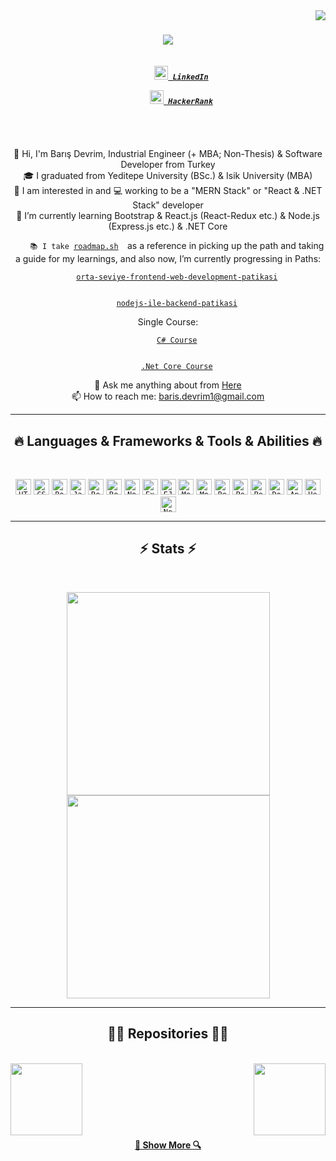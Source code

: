 <img align="right" src="https://visitor-badge.laobi.icu/badge?page_id=BarisGc.visitor-badge">

  <h1 align="center">
    <a href="https://git.io/typing-svg">
      <img src="https://readme-typing-svg.herokuapp.com/?lines=Hi,+There!+👋;This+is+Barış+Devrim....;Nice+to+meet+you!&center=true&size=30">
    </a>
  </h1>

  <h5 align="center">
    <code>
      <a href="https://www.linkedin.com/in/baris-devrim/" title="LinkedIn Profile"><img width="22" src="https://github.com/BarisGc/Images/blob/main/linkedin-svgrepo-com.svg"> LinkedIn</a>
  </code>
    <code>
      <a href="https://www.hackerrank.com/BarisGc" title="HackerRank Profile"><img width="22" src="https://github.com/BarisGc/Images/blob/main/240px-HackerRank_Icon-1000px.png"> HackerRank</a>
  </code>
  </h5>
  <br>
  <p align="center">
    👋 Hi, I'm Barış Devrim, Industrial Engineer (+ MBA; Non-Thesis) & Software Developer from Turkey
    <br>
    🎓 I graduated from Yeditepe University (BSc.) & Isik University (MBA)
    <br>
    👀 I am interested in and 💻 working to be a "MERN Stack" or "React & .NET Stack" developer 
    <br>
  🌱 I’m currently learning Bootstrap & React.js (React-Redux etc.) & Node.js (Express.js etc.) & .NET Core
    <br>
  <code>
    📚 I take <a href="https://roadmap.sh/" title="roadmap.sh">roadmap.sh</a>  </code>as a reference in picking up the path and taking a guide for my learnings, and also now, I’m currently progressing in
    Paths:
    <br>
    <code>
    <a href="https://app.patika.dev/paths/orta-seviye-frontend-web-development-patikasi" title="orta-seviye-frontend-web-development-patikasi">orta-seviye-frontend-web-development-patikasi</a>
    </code>
    <br><code>
    <a href="https://app.patika.dev/paths/nodejs-ile-backend-patikasi" title="nodejs-ile-backend-patikasi">nodejs-ile-backend-patikasi</a>
    </code><br>
    Single Course:
    <br><code>
    <a href="https://app.patika.dev/courses/csharp-101" title="C# Course">C# Course</a>
    </code><br><code>
    <a href="https://app.patika.dev/courses/net-core" title=".Net Core Course">.Net Core Course</a>
  </code>
    <br>
    💬 Ask me anything about from <a href="https://github.com/BarisGc/BarisGc/issues" title="Issues">Here</a>
    <br>
    📫 How to reach me: <a href="mailto: baris.devrim1@gmail.com">baris.devrim1@gmail.com</a>
  </p>

  <hr>
  <h2 align="center">🔥 Languages & Frameworks & Tools & Abilities 🔥</h2>
  <br>
  <p align="center">
    <code><img title="HTML" height="25" src="https://github.com/BarisGc/Images/blob/main/html-1.svg"></code>
    <code><img title="CSS" height="25" src="https://github.com/BarisGc/Images/blob/main/css-3.svg"></code>
    <code><img title="Bootstrap" height="25" src="https://github.com/BarisGc/Images/blob/main/bootstrap-5-1.svg"></code>
    <code><img title="Javascript" height="25" src="https://github.com/BarisGc/Images/blob/main/logo-javascript.svg"></code>
    <code><img title="React" height="25" src="https://github.com/BarisGc/Images/blob/main/react-1.svg"></code>
    <code><img title="Redux" height="25" src="https://github.com/BarisGc/Images/blob/main/redux.svg"></code>
    <code><img title="Node.js" height="25" src="https://github.com/BarisGc/Images/blob/main/nodejs-1.svg"></code>
    <code><img title="Express.js" height="25" src="https://github.com/BarisGc/Images/blob/main/express-109.svg"></code>
    <code><img title="EJS" height="25" src="https://github.com/BarisGc/Images/blob/main/ejs.png"></code>
    <code><img title="MongoDB" height="25" src="https://github.com/BarisGc/Images/blob/main/mongodb-icon-1.svg"></code>
    <code><img title="Mongoose" height="25" src="https://github.com/BarisGc/Images/blob/main/mongoose.jpeg"></code>
    <code><img title="Redis" height="25" src="https://github.com/BarisGc/Images/blob/main/redis.svg"></code>
    <code><img title="PostgreSQL" height="25" src="https://github.com/BarisGc/Images/blob/main/postgresql.svg"></code>
    <code><img title="Postman" height="25" src="https://github.com/BarisGc/Images/blob/main/postman.svg"></code>
    <code><img title="Docker" height="25" src="https://github.com/BarisGc/Images/blob/main/docker.svg"></code>
    <code><img title="Apollo GrapQL" height="25" src="https://github.com/BarisGc/Images/blob/main/apollo-graphql-1.svg"></code>
  <code><img title="Heroku" height="25" src="https://github.com/BarisGc/Images/blob/main/heroku-4.svg"></code>
  <code><img title="Netlify" height="25" src="https://github.com/BarisGc/Images/blob/main/netlify.svg"></code>
  </p>
  <hr>

  <h2 align="center">⚡ Stats ⚡</h2>
  <br>
  <p align=center>
    <div align=center>
      <a href="https://github.com/anuraghazra/github-readme-stats">
        <img width=325 align="center" src="https://github-readme-stats.vercel.app/api/top-langs/?username=ramazansancar&hide=c%23,powershell,Mathematica,Ruby,Objective-C,Objective-C%2b%2b,Cuda&title_color=61dafb&text_color=ffffff&icon_color=61dafb&bg_color=20232a&langs_count=8&layout=compact&border_color=61dafb&hide_border=true" />
      </a><a href="https://github.com/anuraghazra/github-readme-stats">
        <img width=325 align="center" src="[![Anurag's GitHub stats](https://github-readme-stats.vercel.app/api?username=BarisGc)](https://github.com/anuraghazra/github-readme-stats)" />
      </a>
    </div>
  </p>

  <hr>

  <h2 align="center">👨‍💻 Repositories 👨‍💻</h2>
  <br>
  <div width="100%" align="center">
    <a align="left" href="https://github.com/ramazansancar/CS50x-Fellow-Basvuru-Islemleri" title="CS50x Fellow Başvuru İşlemleri"><img align="left" height="115" src="https://github-readme-stats.vercel.app/api/pin/?username=ramazansancar&repo=CS50x-Fellow-Basvuru-Islemleri&theme=react&border_color=61dafb&border_radius=10"></a><a align="right" href="https://github.com/ramazansancar/radyo" title="Radyo"><img align="right" height="115" src="https://github-readme-stats.vercel.app/api/pin/?username=ramazansancar&repo=radyo&theme=react&border_color=61dafb&border_radius=10"></a>
  </div>
  <br><br><br><br><br><br>
  <h4 align="center">
    <a href="https://github.com/BarisGc?tab=repositories" title="Show Repositories">🔎 Show More 🔍</a>
  </h4>

  <!--

  Here are some ideas to get you started:

  - 🔭 I’m currently working on ...
  - 🌱 I’m currently learning ...
  - 👯 I’m looking to collaborate on ...
  - 🤔 I’m looking for help with ...
  - 💬 Ask me about ...
  - 📫 How to reach me: ...
  - 😄 Pronouns: ...
  - ⚡ Fun fact: ...


  Notes: If you want use this readme, firstly star it please. If you can't align your repositories like this, please change your repository desription to shorter than now. Maybe 4 or 5 word will be good.

  ![Metrics](https://metrics.lecoq.io/ramazansancar?template=classic&base.header=0&base.activity=0&base.community=0&base.repositories=0&base.metadata=0&achievements=1&achievements.threshold=C&achievements.secrets=true&achievements.limit=0&config.timezone=Europe%2FIstanbul)

  -->
